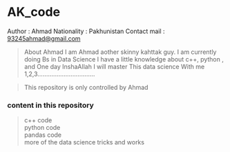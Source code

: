 
# AK_code
Author : Ahmad
Nationality : Pakhunistan
Contact mail : 93245ahmad@gmail.com

>About Ahmad
    I am Ahmad aother skinny kahttak guy. I am currently doing Bs in Data Science
    I have a little knowledge about c++, python , and One day InshaAllah I will master
    This data science
    With me 1,2,3.................................




> This repository is only controlled by Ahmad


### content in this repository

> c++ code \
> python code\
> pandas code\
> more of the data science tricks and works
